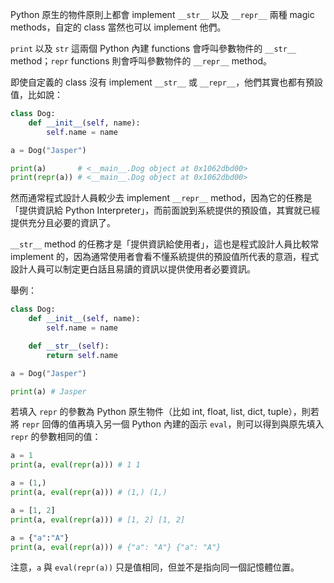 Python 原生的物件原則上都會 implement `__str__` 以及 `__repr__` 兩種 magic methods，自定的 class 當然也可以 implement 他們。

`print` 以及 `str` 這兩個 Python 內建 functions 會呼叫參數物件的 `__str__` method；`repr` functions 則會呼叫參數物件的 `__repr__` method。

即使自定義的 class 沒有 implement `__str__` 或 `__repr__`，他們其實也都有預設值，比如說：

```Python
class Dog:
    def __init__(self, name):
        self.name = name

a = Dog("Jasper")

print(a)       # <__main__.Dog object at 0x1062dbd00>
print(repr(a)) # <__main__.Dog object at 0x1062dbd00>
```

然而通常程式設計人員較少去 implement `__repr__` method，因為它的任務是「提供資訊給 Python Interpreter」，而前面說到系統提供的預設值，其實就已經提供充分且必要的資訊了。

`__str__` method 的任務才是「提供資訊給使用者」，這也是程式設計人員比較常 implement 的，因為通常使用者會看不懂系統提供的預設值所代表的意涵，程式設計人員可以制定更白話且易讀的資訊以提供使用者必要資訊。

舉例：

```Python
class Dog:
    def __init__(self, name):
        self.name = name

    def __str__(self):
        return self.name

a = Dog("Jasper")

print(a) # Jasper
```

若填入 `repr` 的參數為 Python 原生物件（比如 int, float, list, dict, tuple），則若將 `repr` 回傳的值再填入另一個 Python 內建的函示 `eval`，則可以得到與原先填入 `repr` 的參數相同的值：

```Python
a = 1
print(a, eval(repr(a))) # 1 1

a = (1,)
print(a, eval(repr(a))) # (1,) (1,)

a = [1, 2]
print(a, eval(repr(a))) # [1, 2] [1, 2]

a = {"a":"A"}
print(a, eval(repr(a))) # {"a": "A"} {"a": "A"}
```

注意，`a` 與 `eval(repr(a))` 只是值相同，但並不是指向同一個記憶體位置。
